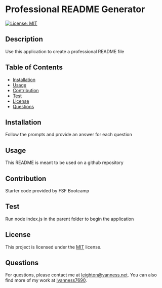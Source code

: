 # Professional README Generator
[![License: MIT](https://img.shields.io/badge/License-MIT-yellow.svg)](https://opensource.org/licenses/MIT)

## Description
Use this application to create a professional README file

## Table of Contents
* [Installation](#installation)
* [Usage](#usage)
* [Contribution](#contribution)
* [Test](#test)
* [License](#license)
* [Questions](#questions)

## Installation
Follow the prompts and provide an answer for each question

## Usage
This README is meant to be used on a github repository 

## Contribution
Starter code provided by FSF Bootcamp

## Test
Run node index.js in the parent folder to begin the application


  ## License
  This project is licensed under the [MIT](https://opensource.org/licenses/MIT) license.

## Questions
For questions, please contact me at [leighton@vanness.net](mailto:leighton@vanness.net). You can also find more of my work at [lvanness7690](https://github.com/lvanness7690/).
